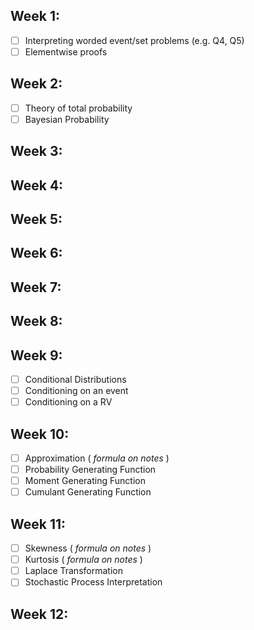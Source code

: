 
## Week 1:
- [ ] Interpreting worded event/set problems (e.g. Q4, Q5)
- [ ] Elementwise proofs

## Week 2:
- [ ] Theory of total probability
- [ ] Bayesian Probability

## Week 3:
## Week 4:
## Week 5:
## Week 6:
## Week 7:
## Week 8:
## Week 9:
- [ ] Conditional Distributions
- [ ] Conditioning on an event
- [ ] Conditioning on a RV

## Week 10:
- [ ] Approximation ( *formula on notes* )
- [ ] Probability Generating Function
- [ ] Moment Generating Function
- [ ] Cumulant Generating Function

## Week 11:
- [ ] Skewness ( *formula on notes* )
- [ ] Kurtosis ( *formula on notes* )
- [ ] Laplace Transformation
- [ ] Stochastic Process Interpretation

## Week 12:

